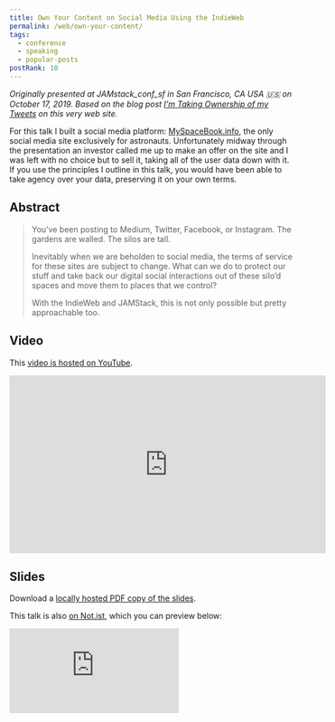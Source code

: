 ```yaml
---
title: Own Your Content on Social Media Using the IndieWeb
permalink: /web/own-your-content/
tags:
  - conference
  - speaking
  - popular-posts
postRank: 10
---
```


_Originally presented at JAMstack_conf_sf in San Francisco, CA USA 🇺🇸 on October 17, 2019. Based on the blog post [I’m Taking Ownership of my Tweets](/web/own-my-tweets/) on this very web site._

For this talk I built a social media platform: [MySpaceBook.info](https://myspacebook.info/), the only social media site exclusively for astronauts. Unfortunately midway through the presentation an investor called me up to make an offer on the site and I was left with no choice but to sell it, taking all of the user data down with it. If you use the principles I outline in this talk, you would have been able to take agency over your data, preserving it on your own terms.

## Abstract

> You’ve been posting to Medium, Twitter, Facebook, or Instagram. The gardens are walled. The silos are tall.
> 
> Inevitably when we are beholden to social media, the terms of service for these sites are subject to change. What can we do to protect our stuff and take back our digital social interactions out of these silo’d spaces and move them to places that we control?
> 
> With the IndieWeb and JAMStack, this is not only possible but pretty approachable too.

## Video

This [video is hosted on YouTube](https://www.youtube.com/watch?v=X3SrZuH00GQ).

<div class="fullwidth"><div class="fluid-width-video-wrapper"><iframe width="560" height="315" src="https://www.youtube.com/embed/X3SrZuH00GQ" frameborder="0" allow="accelerometer; autoplay; encrypted-media; gyroscope; picture-in-picture" allowfullscreen></iframe></div></div>

## Slides

Download a [locally hosted PDF copy of the slides](/presentations/2019-own-your-data.pdf).

This talk is also [on Not.ist](https://noti.st/zachleat/Uo8jkv/own-your-content-on-social-media-with-the-indie-web), which you can preview below:

<div class="fullwidth"><div class="fluid-width-video-wrapper"><iframe src="https://noti.st/zachleat/Uo8jkv/embed" frameborder="0" allowfullscreen></iframe></div></div>

